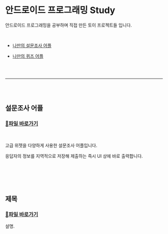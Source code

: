 # 안드로이드 프로그래밍 Study

안드로이드 프로그래밍을 공부하며 직접 만든 토이 프로젝트들 입니다.

</br>

* [나만의 설문조사 어플](#나만의-설문조사-어플)

* [나만의 퀴즈 어플](#나만의-퀴즈-어플)

</br></br>

-------------------

</br></br>

## 설문조사 어플

### [🔗파일 바로가기](https://github.com/SeoJH27/JH_SurveyApp) 

</br>

고급 위젯을 다양하게 사용한 설문조사 어플입니다.

응답자의 정보를 지역적으로 저장해 제출하는 즉시 UI 상에 바로 출력합니다.

</br></br></br></br>

## 제목

### [🔗파일 바로가기](link)

설명.

</br></br></br></br>
